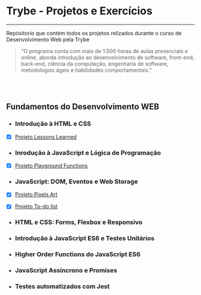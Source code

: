 # Trybe - Projetos e Exercícios
---

Repósitorio que contém todos os projetos relizados durante o curso de Desenvolvimento Web pela Trybe 
<br>
> "O programa conta com mais de 1.500 horas de aulas presenciais e online, aborda introdução ao desenvolvimento de software, front-end, back-end, ciência da computação, engenharia de software, metodologias ágeis e habilidades comportamentais."
<br>
<br>

## Fundamentos do Desenvolvimento WEB


- ### Introdução à HTML e CSS
- [x] [Projeto Lessons Learned](https://github.com/FabricioCSM/Projects-and-Exercies-Trybe-/tree/main/Projetos/Project%20Lessons%20Learned)


- ### Inrodução à JavaScript e Lógica de Programação
- [x] [Projeto Playground Functions](https://github.com/FabricioCSM/Projects-and-Exercies-Trybe-/tree/main/Projetos/Project%20Playground%20Functions)


- ### JavaScript: DOM, Eventos e Web Storage
- [x] [Projeto Pixels Art](https://github.com/FabricioCSM/Projects-and-Exercies-Trybe-/tree/main/Projetos/Project%20Pixels%20Art)



- [x] [Projeto To-do list](https://github.com/FabricioCSM/Projects-and-Exercies-Trybe-/tree/main/Projetos/Project%20To-do%20List)


- ### HTML e CSS: Forms, Flexbox e Responsivo


- ### Introdução à JavaScript ES6 e Testes Unitários


- ### Higher Order Functions do JavaScript ES6


- ### JavaScript Assíncrono e Promises


- ### Testes automatizados com Jest
